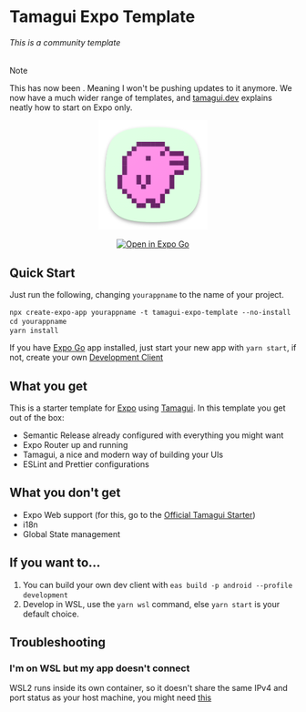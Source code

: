 # Tamagui Expo Template

###### This is a community template

> [!NOTE]
> This has now been . Meaning I won't be pushing updates to it anymore. We now have a much wider range of templates, and [tamagui.dev](tamagui.dev) explains neatly how to start on Expo only.

<p align="center">
  <img src="./assets/icon.png" alt="Tamagui Icon"/>
</p>

<div align="center">
  <a target="_blank" href="https://expo.dev/%40ivopr/tamagui-app?serviceType=eas&distribution=expo-go&scheme=&channel=main&sdkVersion=49.0.0">
      <img src="https://img.shields.io/badge/Open%20in%20Expo%20Go-4630EB.svg?style=flat-square&logo=EXPO&labelColor=f3f3f3&logoColor=000" alt="Open in Expo Go"/>
    </a>
</div>

## Quick Start

Just run the following, changing `yourappname` to the name of your project.

```
npx create-expo-app yourappname -t tamagui-expo-template --no-install
cd yourappname
yarn install
```

If you have [Expo Go](https://expo.dev/client) app installed, just start your new app with `yarn start`, if not, create your own [Development Client](https://docs.expo.dev/development/build/)

## What you get

This is a starter template for [Expo](https://expo.dev) using [Tamagui](https://tamagui.dev).
In this template you get out of the box:

- Semantic Release already configured with everything you might want
- Expo Router up and running
- Tamagui, a nice and modern way of building your UIs
- ESLint and Prettier configurations

## What you don't get

- Expo Web support (for this, go to the [Official Tamagui Starter](https://github.com/tamagui/tamagui))
- i18n
- Global State management

## If you want to...

1. You can build your own dev client with `eas build -p android --profile development`
1. Develop in WSL, use the `yarn wsl` command, else `yarn start` is your default choice.

## Troubleshooting

### I'm on WSL but my app doesn't connect

WSL2 runs inside its own container, so it doesn't share the same IPv4 and port status as your host machine, you might need [this](https://gist.github.com/ivopr/64f974e632b7edcbe1f5e58b91e31598)
